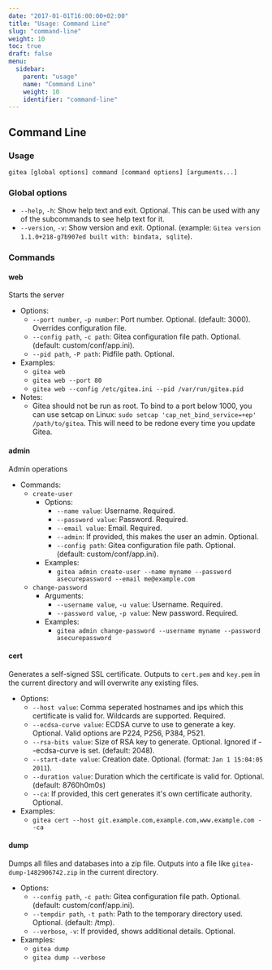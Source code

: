 ```yaml
---
date: "2017-01-01T16:00:00+02:00"
title: "Usage: Command Line"
slug: "command-line"
weight: 10
toc: true
draft: false
menu:
  sidebar:
    parent: "usage"
    name: "Command Line"
    weight: 10
    identifier: "command-line"
---
```


## Command Line

### Usage

`gitea [global options] command [command options] [arguments...]`

### Global options
 - `--help`, `-h`: Show help text and exit. Optional. This can be used with any of the subcommands to see help text for it.
 - `--version`, `-v`: Show version and exit. Optional. (example: `Gitea version 1.1.0+218-g7b907ed built with: bindata, sqlite`).

### Commands

#### web
Starts the server
- Options:
    - `--port number`, `-p number`: Port number. Optional. (default: 3000). Overrides configuration file.
    - `--config path`, `-c path`: Gitea configuration file path. Optional. (default: custom/conf/app.ini).
    - `--pid path`, `-P path`: Pidfile path. Optional.
- Examples:
    - `gitea web`
    - `gitea web --port 80`
    - `gitea web --config /etc/gitea.ini --pid /var/run/gitea.pid`
- Notes:
    - Gitea should not be run as root. To bind to a port below 1000, you can use setcap on Linux: `sudo setcap 'cap_net_bind_service=+ep' /path/to/gitea`. This will need to be redone every time you update Gitea.

#### admin
Admin operations
- Commands:
    - `create-user`
        - Options: 
            - `--name value`: Username. Required.
            - `--password value`: Password. Required.
            - `--email value`: Email. Required.
            - `--admin`: If provided, this makes the user an admin. Optional.
            - `--config path`: Gitea configuration file path. Optional. (default: custom/conf/app.ini).
        - Examples:
            - `gitea admin create-user --name myname --password asecurepassword --email me@example.com`
    - `change-password`
        - Arguments:
            - `--username value`, `-u value`: Username. Required.
            - `--password value`, `-p value`: New password. Required.
        - Examples:
            - `gitea admin change-password --username myname --password asecurepassword`

#### cert
Generates a self-signed SSL certificate. Outputs to `cert.pem` and `key.pem` in the current directory and will overwrite any existing files.
- Options:
    - `--host value`: Comma seperated hostnames and ips which this certificate is valid for. Wildcards are supported. Required.
    - `--ecdsa-curve value`: ECDSA curve to use to generate a key. Optional. Valid options are P224, P256, P384, P521.
    - `--rsa-bits value`: Size of RSA key to generate. Optional. Ignored if --ecdsa-curve is set. (default: 2048).
    - `--start-date value`: Creation date. Optional. (format: `Jan 1 15:04:05 2011`).
    - `--duration value`: Duration which the certificate is valid for. Optional. (default: 8760h0m0s)
    - `--ca`: If provided, this cert generates it's own certificate authority. Optional.
- Examples:
    - `gitea cert --host git.example.com,example.com,www.example.com --ca`

#### dump
Dumps all files and databases into a zip file. Outputs into a file like `gitea-dump-1482906742.zip` in the current directory.
- Options:
    - `--config path`, `-c path`: Gitea configuration file path. Optional. (default: custom/conf/app.ini).
    - `--tempdir path`, `-t path`: Path to the temporary directory used. Optional. (default: /tmp).
    - `--verbose`, `-v`: If provided, shows additional details. Optional.
- Examples:
    - `gitea dump`
    - `gitea dump --verbose`
